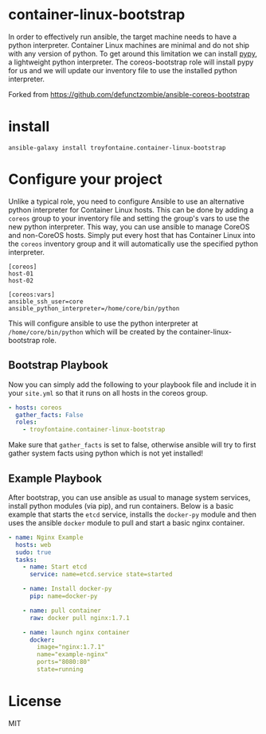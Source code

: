 # container-linux-bootstrap

In order to effectively run ansible, the target machine needs to have a python interpreter. Container Linux machines are minimal and do not ship with any version of python. To get around this limitation we can install [pypy](http://pypy.org/), a lightweight python interpreter. The coreos-bootstrap role will install pypy for us and we will update our inventory file to use the installed python interpreter.

Forked from https://github.com/defunctzombie/ansible-coreos-bootstrap

# install

```
ansible-galaxy install troyfontaine.container-linux-bootstrap
```

# Configure your project

Unlike a typical role, you need to configure Ansible to use an alternative python interpreter for Container Linux hosts. This can be done by adding a `coreos` group to your inventory file and setting the group's vars to use the new python interpreter. This way, you can use ansible to manage CoreOS and non-CoreOS hosts. Simply put every host that has Container Linux into the `coreos` inventory group and it will automatically use the specified python interpreter.
```
[coreos]
host-01
host-02

[coreos:vars]
ansible_ssh_user=core
ansible_python_interpreter=/home/core/bin/python
```

This will configure ansible to use the python interpreter at `/home/core/bin/python` which will be created by the container-linux-bootstrap role.

## Bootstrap Playbook

Now you can simply add the following to your playbook file and include it in your `site.yml` so that it runs on all hosts in the coreos group.

```yaml
- hosts: coreos
  gather_facts: False
  roles:
    - troyfontaine.container-linux-bootstrap
```

Make sure that `gather_facts` is set to false, otherwise ansible will try to first gather system facts using python which is not yet installed!

## Example Playbook

After bootstrap, you can use ansible as usual to manage system services, install python modules (via pip), and run containers. Below is a basic example that starts the `etcd` service, installs the `docker-py` module and then uses the ansible `docker` module to pull and start a basic nginx container.

```yaml
- name: Nginx Example
  hosts: web
  sudo: true
  tasks:
    - name: Start etcd
      service: name=etcd.service state=started

    - name: Install docker-py
      pip: name=docker-py

    - name: pull container
      raw: docker pull nginx:1.7.1

    - name: launch nginx container
      docker:
        image="nginx:1.7.1"
        name="example-nginx"
        ports="8080:80"
        state=running
```

# License
MIT
